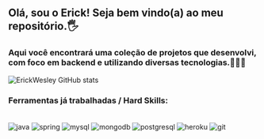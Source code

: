 ## Olá, sou o Erick! Seja bem vindo(a) ao meu repositório.🖐️
### Aqui você encontrará uma coleção de projetos que desenvolvi, com foco em backend e utilizando diversas tecnologias.👨🏽‍💻

![ErickWesley GitHub stats](https://github-readme-stats.vercel.app/api?username=ErickWesley&show_icons=true&theme=dracula)

### Ferramentas já trabalhadas / Hard Skills:

<div style="display: inline_block"><br/>
    <img align="center" alt="java" src"https://img.shields.io/badge/Java-ED8B00?style=for-the-badge&logo=openjdk&logoColor=white" />
    <img align="center" alt="spring" src"https://img.shields.io/badge/Spring-6DB33F?style=for-the-badge&logo=spring&logoColor=white" />
    <img align="center" alt="mysql" src"https://img.shields.io/badge/MySQL-00000F?style=for-the-badge&logo=mysql&logoColor=white" />
    <img align="center" alt="mongodb" src"https://img.shields.io/badge/MongoDB-4EA94B?style=for-the-badge&logo=mongodb&logoColor=white" />
    <img align="center" alt="postgresql" src"https://img.shields.io/badge/PostgreSQL-316192?style=for-the-badge&logo=postgresql&logoColor=white" />
    <img align="center" alt="heroku" src"https://img.shields.io/badge/Heroku-430098?style=for-the-badge&logo=heroku&logoColor=white" />
    <img align="center" alt="git" src"https://img.shields.io/badge/GIT-E44C30?style=for-the-badge&logo=git&logoColor=white" />
</div>
